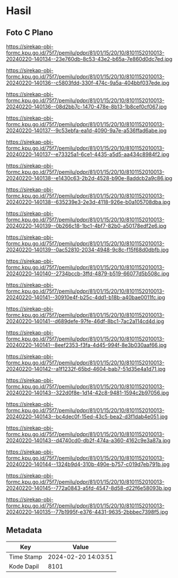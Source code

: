 # Hasil

## Foto C Plano

https://sirekap-obj-formc.kpu.go.id/75f7/pemilu/pdpr/81/01/15/20/10/8101152010013-20240220-140134--23e760db-8c53-43e2-b65a-7e860d0dc7ed.jpg

https://sirekap-obj-formc.kpu.go.id/75f7/pemilu/pdpr/81/01/15/20/10/8101152010013-20240220-140136--c5803fdd-330f-474c-9a5a-404bbf037ede.jpg

https://sirekap-obj-formc.kpu.go.id/75f7/pemilu/pdpr/81/01/15/20/10/8101152010013-20240220-140136--08d2bb7c-1470-478e-8b13-1b8cef0cf067.jpg

https://sirekap-obj-formc.kpu.go.id/75f7/pemilu/pdpr/81/01/15/20/10/8101152010013-20240220-140137--9c53ebfa-ea1d-4090-9a7e-a536ffad6abe.jpg

https://sirekap-obj-formc.kpu.go.id/75f7/pemilu/pdpr/81/01/15/20/10/8101152010013-20240220-140137--e73325a1-6ce1-4435-a5d5-aa434c8984f2.jpg

https://sirekap-obj-formc.kpu.go.id/75f7/pemilu/pdpr/81/01/15/20/10/8101152010013-20240220-140138--e1430c63-2b2d-4528-b90e-8addcb2a9c86.jpg

https://sirekap-obj-formc.kpu.go.id/75f7/pemilu/pdpr/81/01/15/20/10/8101152010013-20240220-140138--635239e3-2e3d-4118-926e-b0a105708dba.jpg

https://sirekap-obj-formc.kpu.go.id/75f7/pemilu/pdpr/81/01/15/20/10/8101152010013-20240220-140139--0b266c18-1bc1-4bf7-82b0-a50178edf2e6.jpg

https://sirekap-obj-formc.kpu.go.id/75f7/pemilu/pdpr/81/01/15/20/10/8101152010013-20240220-140139--0ac52810-2034-4948-9c8c-f15f68d0dbfb.jpg

https://sirekap-obj-formc.kpu.go.id/75f7/pemilu/pdpr/81/01/15/20/10/8101152010013-20240220-140140--2734bccb-3ffd-4879-b519-66077d5b508c.jpg

https://sirekap-obj-formc.kpu.go.id/75f7/pemilu/pdpr/81/01/15/20/10/8101152010013-20240220-140141--30910e4f-b25c-4dd1-b18b-a40bae0011fc.jpg

https://sirekap-obj-formc.kpu.go.id/75f7/pemilu/pdpr/81/01/15/20/10/8101152010013-20240220-140141--d689defe-97fe-46df-8bc1-7ac2a114cd4d.jpg

https://sirekap-obj-formc.kpu.go.id/75f7/pemilu/pdpr/81/01/15/20/10/8101152010013-20240220-140141--8eef2353-f3fa-4d45-994f-8e3b030aaf66.jpg

https://sirekap-obj-formc.kpu.go.id/75f7/pemilu/pdpr/81/01/15/20/10/8101152010013-20240220-140142--a1f1232f-65bd-4604-bab7-51d35e4a1d71.jpg

https://sirekap-obj-formc.kpu.go.id/75f7/pemilu/pdpr/81/01/15/20/10/8101152010013-20240220-140143--322d0f8e-1d14-42c8-9481-1594c2b97056.jpg

https://sirekap-obj-formc.kpu.go.id/75f7/pemilu/pdpr/81/01/15/20/10/8101152010013-20240220-140143--bc4dec0f-15ed-43c5-bea2-d3f1dab4e051.jpg

https://sirekap-obj-formc.kpu.go.id/75f7/pemilu/pdpr/81/01/15/20/10/8101152010013-20240220-140143--d4740cd0-db2f-474a-a360-4162c9e3a87a.jpg

https://sirekap-obj-formc.kpu.go.id/75f7/pemilu/pdpr/81/01/15/20/10/8101152010013-20240220-140144--1324b9d4-310b-490e-b757-c019d7eb791b.jpg

https://sirekap-obj-formc.kpu.go.id/75f7/pemilu/pdpr/81/01/15/20/10/8101152010013-20240220-140145--772a0843-a5fd-4547-8d58-d22f6e58093b.jpg

https://sirekap-obj-formc.kpu.go.id/75f7/pemilu/pdpr/81/01/15/20/10/8101152010013-20240220-140135--77b1995f-e376-4431-9635-2bbbec7398f5.jpg


## Metadata

| Key        | Value               |
| ---------- | ------------------- |
| Time Stamp | 2024-02-20 14:03:51 |
| Kode Dapil | 8101                |



